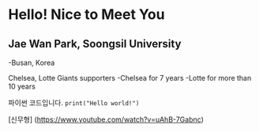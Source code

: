 # Hello! Nice to Meet You
## Jae Wan Park, Soongsil University

-Busan, Korea

Chelsea, Lotte Giants supporters
-Chelsea for 7 years
-Lotte for more than 10 years

파이썬 코드입니다. `print("Hello world!")`

[신무형] (https://www.youtube.com/watch?v=uAhB-7Gabnc)
